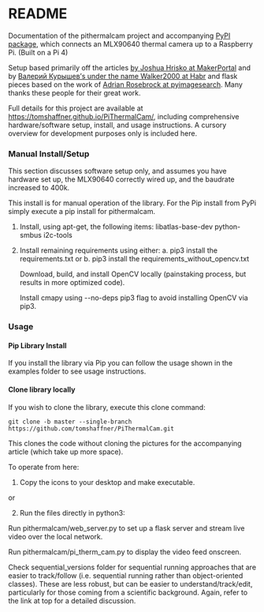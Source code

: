 # README #

Documentation of the pithermalcam project and accompanying [PyPI package](https://pypi.org/project/pithermalcam/), which connects an MLX90640 thermal camera up to a Raspberry Pi. (Built on a Pi 4)

Setup based primarily off the articles [by Joshua Hrisko at MakerPortal](https://makersportal.com/blog/2020/6/8/high-resolution-thermal-camera-with-raspberry-pi-and-mlx90640) and by [Валерий Курышев’s under the name Walker2000 at Habr](https://habr.com/en/post/441050/) and flask pieces based on the work of [Adrian Rosebrock at pyimagesearch](https://www.pyimagesearch.com/2019/09/02/opencv-stream-video-to-web-browser-html-page/). Many thanks these people for their great work.

Full details for this project are available at https://tomshaffner.github.io/PiThermalCam/, including comprehensive hardware/software setup, install, and usage instructions. A cursory overview for development purposes only is included here.

### Manual Install/Setup ###

This section discusses software setup only, and assumes you have hardware set up, the MLX90640 correctly wired up, and the baudrate increased to 400k.

This install is for manual operation of the library. For the Pip install from PyPi simply execute a pip install for pithermalcam.

1. Install, using apt-get, the following items:
libatlas-base-dev
python-smbus
i2c-tools

2. Install remaining requirements using either:
a. 
    pip3 install the requirements.txt
or
b. 
    pip3 install the requirements_without_opencv.txt

    Download, build, and install OpenCV locally (painstaking process, but results in more optimized code).

    Install cmapy using --no-deps pip3 flag to avoid installing OpenCV via pip3.


### Usage ###

#### Pip Library Install ####

If you install the library via Pip you can follow the usage shown in the examples folder to see usage instructions.

#### Clone library locally ####
If you wish to clone the library, execute this clone command:

`git clone -b master --single-branch https://github.com/tomshaffner/PiThermalCam.git`

This clones the code without cloning the pictures for the accompanying article (which take up more space).

To operate from here:

1. Copy the icons to your desktop and make executable.

or

2. Run the files directly in python3:

Run pithermalcam/web_server.py to set up a flask server and stream live video over the local network.

Run pithermalcam/pi_therm_cam.py to display the video feed onscreen.

Check sequential_versions folder for sequential running approaches that are easier to track/follow (i.e. sequential running rather than object-oriented classes). These are less robust, but can be easier to understand/track/edit, particularly for those coming from a scientific background. Again, refer to the link at top for a detailed discussion.

